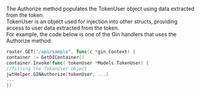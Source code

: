 The Authorize method populates the TokenUser object using data extracted from the token.<br>
TokenUser is an object used for injection into other structs, providing access to user data extracted from the token.<br>
For example, the code below is one of the Gin handlers that uses the Authorize method:

```go
router.GET("/api/sample", func(c *gin.Context) {
container := GetDIContainer()
container.Invoke(func( tokenUser *Models.TokenUser) {
//filling the TokenUser object
jwtHelper.GINAuthorize(tokenUser, ...)
...
})
